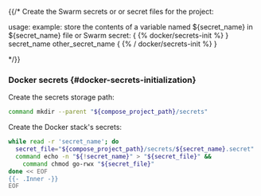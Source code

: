 {{/*
Create the Swarm secrets or or secret files for the project:

usage: example: store the contents of a variable named ${secret_name} in ${secret_name}
file or Swarm secret:
{ {% docker/secrets-init %} }
secret_name
other_secret_name
{ {% / docker/secrets-init %} }

*/}}

### Docker secrets {#docker-secrets-initialization}

Create the secrets storage path:

```bash
command mkdir --parent "${compose_project_path}/secrets"
```

Create the Docker stack's secrets:

```bash
while read -r 'secret_name'; do
  secret_file="${compose_project_path}/secrets/${secret_name}.secret"
  command echo -n "${!secret_name}" > "${secret_file}" &&
    command chmod go-rwx "${secret_file}"
done << EOF
{{- .Inner -}}
EOF
```
